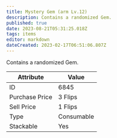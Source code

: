 ```yaml
---
title: Mystery Gem (arm Lv.12)
description: Contains a randomized Gem.
published: true
date: 2023-08-21T05:31:25.018Z
tags: items
editor: markdown
dateCreated: 2023-02-17T06:51:06.807Z
---
```


Contains a randomized Gem.

|Attribute|Value|
|-|-|
|ID|6845|
|Purchase Price|3 Flips|
|Sell Price|1 Flips|
|Type|Consumable|
|Stackable|Yes|

